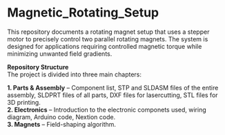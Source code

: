 # Magnetic_Rotating_Setup
This repository documents a rotating magnet setup that uses a stepper motor to precisely control two parallel rotating magnets. The system is designed for applications requiring controlled magnetic torque while minimizing unwanted field gradients.

**Repository Structure**  
The project is divided into three main chapters:

**1. Parts & Assembly** – Component list, STP and SLDASM files of the entire assembly, SLDPRT files of all parts, DXF files for lasercutting, STL files for 3D printing.  
**2. Electronics** – Introduction to the electronic componets used, wiring diagram, Arduino code, Nextion code.  
**3. Magnets** – Field-shaping algorithm.

